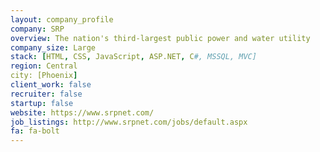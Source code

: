 ```yaml
---
layout: company_profile
company: SRP
overview: The nation's third-largest public power and water utility
company_size: Large
stack: [HTML, CSS, JavaScript, ASP.NET, C#, MSSQL, MVC]
region: Central
city: [Phoenix]
client_work: false
recruiter: false
startup: false
website: https://www.srpnet.com/
job_listings: http://www.srpnet.com/jobs/default.aspx
fa: fa-bolt
---
```

